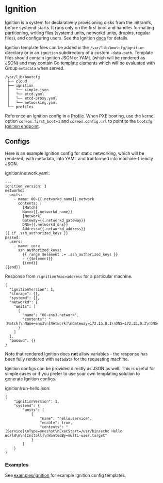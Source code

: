 
# Ignition

Ignition is a system for declaratively provisioning disks from the initramfs, before systemd starts. It runs only on the first boot and handles formatting partitioning, writing files (systemd units, networkd units, dropins, regular files), and configuring users. See the Ignition [docs](https://coreos.com/ignition/docs/latest/) for details.

Ignition template files can be added in the `/var/lib/bootcfg/ignition` directory or in an `ignition` subdirectory of a custom `-data-path`. Template files should contain Ignition JSON or YAML (which will be rendered as JSON) and may contain [Go template](https://golang.org/pkg/text/template/) elements which will be evaluated with Group `metadata` when served.

    /var/lib/bootcfg
     ├── cloud
     ├── ignition
     │   └── simple.json
     │   └── etcd.yaml
     │   └── etcd-proxy.yaml
     │   └── networking.yaml
     └── profiles

Reference an Ignition config in a [Profile](bootcfg.md#profiles). When PXE booting, use the kernel option `coreos.first_boot=1` and `coreos.config.url` to point to the `bootcfg` [Ignition endpoint](api.md#ignition-config).

## Configs

Here is an example Ignition config for static networking, which will be rendered, with metadata, into YAML and tranformed into machine-friendly JSON.

ignition/network.yaml:

    ---
    ignition_version: 1
    networkd:
      units:
        - name: 00-{{.networkd_name}}.network
          contents: |
            [Match]
            Name={{.networkd_name}}
            [Network]
            Gateway={{.networkd_gateway}}
            DNS={{.networkd_dns}}
            Address={{.networkd_address}}
    {{ if .ssh_authorized_keys }}
    passwd:
      users:
        - name: core
          ssh_authorized_keys:
            {{ range $element := .ssh_authorized_keys }}
            - {{$element}}
            {{end}}
    {{end}}

Response from `/ignition?mac=address` for a particular machine.

    {
      "ignitionVersion": 1,
      "storage": {},
      "systemd": {},
      "networkd": {
        "units": [
          {
            "name": "00-ens3.network",
            "contents": "[Match]\nName=ens3\n[Network]\nGateway=172.15.0.1\nDNS=172.15.0.3\nDNS=8.8.8.8\nAddress=172.15.0.21/16\n"
          }
        ]
      },
      "passwd": {}
    }

Note that rendered Ignition does **not** allow variables - the response has been fully rendered with `metadata` for the requesting machine.

Ignition configs can be provided directly as JSON as well. This is useful for simple cases or if you prefer to use your own templating solution to generate Ignition configs.

ignition/run-hello.json:

    {
        "ignitionVersion": 1,
        "systemd": {
            "units": [
                {
                    "name": "hello.service",
                    "enable": true,
                    "contents": "[Service]\nType=oneshot\nExecStart=/usr/bin/echo Hello World\n\n[Install]\nWantedBy=multi-user.target"
                }
            ]
        }
    }

### Examples

See [examples/ignition](../examples/ignition) for example Ignition config templates.

